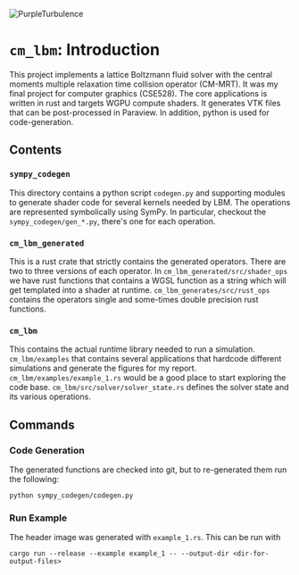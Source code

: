 ![PurpleTurbulence](render.png)

# `cm_lbm`: Introduction

This project implements a lattice Boltzmann fluid solver
with the central moments multiple relaxation time collision operator (CM-MRT).
It was my final project for computer graphics (CSE528).
The core applications is written in rust and targets WGPU compute shaders.
It generates VTK files that can be post-processed in Paraview.
In addition, python is used for code-generation.

## Contents

### `sympy_codegen`

This directory contains a python script `codegen.py` and supporting modules 
to generate shader code for several kernels needed by LBM.
The operations are represented symbolically using SymPy.
In particular, checkout the `sympy_codegen/gen_*.py`, there's one for each operation.

### `cm_lbm_generated`

This is a rust crate that strictly contains the generated operators.
There are two to three versions of each operator.
In `cm_lbm_generated/src/shader_ops` we have rust functions
that contains a WGSL function as a string which will get templated into a shader at runtime.
`cm_lbm_generates/src/rust_ops` contains the operators single and some-times double precision
rust functions.

### `cm_lbm`

This contains the actual runtime library needed to run a simulation.
`cm_lbm/examples` that contains several applications that 
hardcode different simulations and generate the figures for my report.
`cm_lbm/examples/example_1.rs` would be a good place to start exploring the code base.
`cm_lbm/src/solver/solver_state.rs` defines the solver state and its various operations.

## Commands

### Code Generation

The generated functions are checked into git, but to re-generated them run the following:
```
python sympy_codegen/codegen.py
```

### Run Example

The header image was generated with `example_1.rs`. 
This can be run with
```
cargo run --release --example example_1 -- --output-dir <dir-for-output-files>
```
